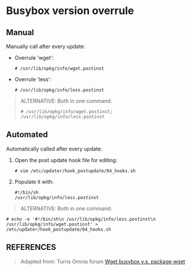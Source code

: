 # Busybox version overrule

## Manual

Manually call after every update:

- Overrule 'wget':

	```
	# /usr/lib/opkg/info/wget.postinst
	```

- Overrule 'less':

 	```
	# /usr/lib/opkg/info/less.postinst
	```

>	ALTERNATIVE: Both in one command:
>	```
>	# /usr/lib/opkg/info/wget.postinst; /usr/lib/opkg/info/less.postinst
>	```

## Automated

Automatically called after every update:

1. Open the post update hook file for editing:

	```
	# vim /etc/updater/hook_postupdate/04_hooks.sh
	```

2. Populate it with:

	```shell
	#!/bin/sh
	/usr/lib/opkg/info/less.postinst
	```

> ALTERNATIVE: Both in one command:

```
# echo -e '#!/bin/sh\n /usr/lib/opkg/info/less.postinst\n /usr/lib/opkg/info/wget.postinst' > /etc/updater/hook_postupdate/04_hooks.sh
```

## REFERENCES

> Adapted from: Turris Omnia forum
> [Wget busybox v.s. package wget][1]


[1]:https://forum.turris.cz/t/wget-busybox-vs-package-wget/2547/3
